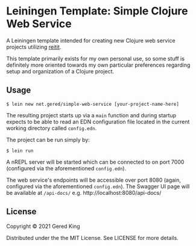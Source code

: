 # Leiningen Template: Simple Clojure Web Service

A Leiningen template intended for creating new Clojure web service projects utilizing [reitit](https://github.com/metosin/reitit).

This template primarily exists for my own personal use, so some stuff is definitely more oriented towards
my own particular preferences regarding setup and organization of a Clojure project.

## Usage

```text
$ lein new net.gered/simple-web-service [your-project-name-here]
```

The resulting project starts up via a `main` function and during startup expects to be able to read an EDN 
configuration file located in the current working directory called `config.edn`.

The project can be run simply by:

```text
$ lein run
```

A nREPL server will be started which can be connected to on port 7000 (configured via the aforementioned `config.edn`).

The web service's endpoints will be accessible over port 8080 (again, configured via the aforementioned `config.edn`).
The Swagger UI page will be available at `/api-docs/` e.g. http://localhost:8080/api-docs/

## License

Copyright © 2021 Gered King

Distributed under the the MIT License. See LICENSE for more details.

